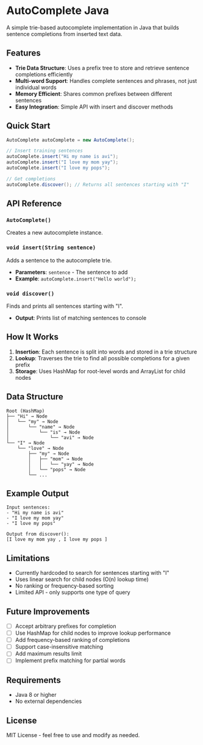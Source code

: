 # AutoComplete Java

A simple trie-based autocomplete implementation in Java that builds sentence completions from inserted text data.

## Features

- **Trie Data Structure**: Uses a prefix tree to store and retrieve sentence completions efficiently
- **Multi-word Support**: Handles complete sentences and phrases, not just individual words  
- **Memory Efficient**: Shares common prefixes between different sentences
- **Easy Integration**: Simple API with insert and discover methods

## Quick Start

```java
AutoComplete autoComplete = new AutoComplete();

// Insert training sentences
autoComplete.insert("Hi my name is avi");
autoComplete.insert("I love my mom yay");
autoComplete.insert("I love my pops");

// Get completions
autoComplete.discover(); // Returns all sentences starting with "I"
```

## API Reference

### `AutoComplete()`
Creates a new autocomplete instance.

### `void insert(String sentence)`
Adds a sentence to the autocomplete trie.
- **Parameters**: `sentence` - The sentence to add
- **Example**: `autoComplete.insert("Hello world");`

### `void discover()`
Finds and prints all sentences starting with "I".
- **Output**: Prints list of matching sentences to console

## How It Works

1. **Insertion**: Each sentence is split into words and stored in a trie structure
2. **Lookup**: Traverses the trie to find all possible completions for a given prefix
3. **Storage**: Uses HashMap for root-level words and ArrayList for child nodes

## Data Structure

```
Root (HashMap)
├── "Hi" → Node
│   └── "my" → Node
│       └── "name" → Node
│           └── "is" → Node
│               └── "avi" → Node
└── "I" → Node
    └── "love" → Node
        ├── "my" → Node
        │   ├── "mom" → Node
        │   │   └── "yay" → Node
        │   └── "pops" → Node
        └── ...
```

## Example Output

```
Input sentences:
- "Hi my name is avi"
- "I love my mom yay"  
- "I love my pops"

Output from discover():
[I love my mom yay , I love my pops ]
```

## Limitations

- Currently hardcoded to search for sentences starting with "I"
- Uses linear search for child nodes (O(n) lookup time)
- No ranking or frequency-based sorting
- Limited API - only supports one type of query

## Future Improvements

- [ ] Accept arbitrary prefixes for completion
- [ ] Use HashMap for child nodes to improve lookup performance
- [ ] Add frequency-based ranking of completions
- [ ] Support case-insensitive matching
- [ ] Add maximum results limit
- [ ] Implement prefix matching for partial words

## Requirements

- Java 8 or higher
- No external dependencies

## License

MIT License - feel free to use and modify as needed.